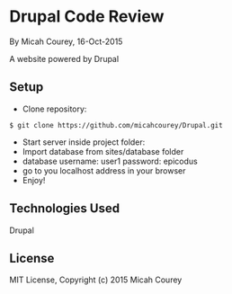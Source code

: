 Drupal Code Review
==================

By Micah Courey, 16-Oct-2015

A website powered by Drupal

Setup
----------
* Clone repository:
```console
$ git clone https://github.com/micahcourey/Drupal.git
```
* Start server inside project folder:
* Import database from sites/database folder
* database username: user1 password: epicodus
* go to you localhost address in your browser
* Enjoy!

Technologies Used
----------
Drupal

License
----------
MIT License, Copyright (c) 2015 Micah Courey
